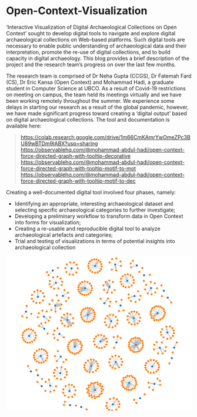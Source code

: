 # Open-Context-Visualization

‘Interactive Visualization of Digital Archaeological Collections on Open Context’ sought to develop digital tools to navigate and explore digital archaeological collections on Web-based platforms. Such digital tools are necessary to enable public understanding of archaeological data and their interpretation, promote the re-use of digital collections, and to build capacity in digital archaeology. This blog provides a brief description of the project and the research team’s progress on over the last few months. 

The research team is comprised of Dr Neha Gupta (CCGS), Dr Fatemah Fard (CS), Dr Eric Kansa (Open Context) and Mohammad Hadi, a graduate student in Computer Science at UBCO. As a result of Covid-19 restrictions on meeting on campus, the team held its meetings virtually and we have been working remotely throughout the summer. We experience some delays in starting our research as a result of the global pandemic, however, we have made significant progress toward creating a ‘digital output’ based on digital archaeological collections. The tool and documentation is available here:
> https://colab.research.google.com/drive/1m66CmKAmrYwOmeZPc3BU89wBTDm9IABX?usp=sharing
> https://observablehq.com/@mohammad-abdul-hadi/open-context-force-directed-graph-with-tooltip-decorative
> https://observablehq.com/@mohammad-abdul-hadi/open-context-force-directed-graph-with-tooltip-motif-to-mot
> https://observablehq.com/@mohammad-abdul-hadi/open-context-force-directed-graph-with-tooltip-motif-to-dec

Creating a well-documented digital tool involved four phases, namely:
- Identifying an appropriate, interesting archaeological dataset and selecting specific archaeological categories to further investigate;
- Developing a preliminary workflow to transform data in Open Context into forms for visualization;
- Creating a re-usable and reproducible digital tool to analyze archaeological artefacts and categories;
- Trial and testing of visualizations in terms of potential insights into archaeological collection

![Image](https://github.com/Mohammad-Abdul-Hadi/Open-Context-Visualization/blob/master/plot.png)
